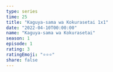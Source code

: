```yaml
---
type: series
time: 25
title: "Kaguya-sama wa Kokurasetai 1x1"
date: "2022-04-10T00:00:00"
name: "Kaguya-sama wa Kokurasetai"
season: 1
episode: 1
rating: 3
ratingEmoji: "⭐️⭐️⭐️"
share: false
---
```

